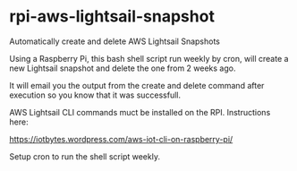 # rpi-aws-lightsail-snapshot
Automatically create and delete AWS Lightsail Snapshots

Using a Raspberry Pi, this bash shell script run weekly by cron, will create a new Lightsail snapshot and delete the one from 2 weeks ago.

It will email you the output from the create and delete command after execution so you know that it was successfull.

AWS Lightsail CLI commands muct be installed on the RPI. Instructions here:

https://iotbytes.wordpress.com/aws-iot-cli-on-raspberry-pi/

Setup cron to run the shell script weekly.
